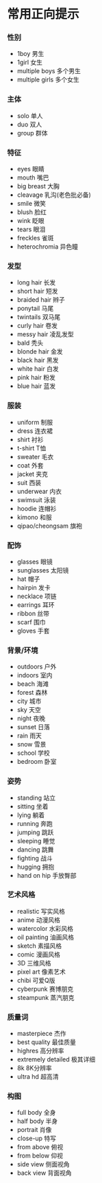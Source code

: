 # 常用正向提示

### 性别
+ 1boy 男生
+ 1girl 女生
+ multiple boys 多个男生
+ multiple girls 多个女生

### 主体
+ solo 单人
+ duo 双人
+ group 群体

### 特征
+ eyes 眼睛
+ mouth 嘴巴
+ big breast 大胸
+ cleavage 乳沟(老色批必备)
+ smile 微笑
+ blush 脸红
+ wink 眨眼
+ tears 眼泪
+ freckles 雀斑
+ heterochromia 异色瞳

### 发型
+ long hair 长发
+ short hair 短发
+ braided hair 辫子
+ ponytail 马尾
+ twintails 双马尾
+ curly hair 卷发
+ messy hair 凌乱发型
+ bald 秃头
+ blonde hair 金发
+ black hair 黑发
+ white hair 白发
+ pink hair 粉发
+ blue hair 蓝发

### 服装
+ uniform 制服
+ dress 连衣裙
+ shirt 衬衫
+ t-shirt T恤
+ sweater 毛衣
+ coat 外套
+ jacket 夹克
+ suit 西装
+ underwear 内衣
+ swimsuit 泳装
+ hoodie 连帽衫
+ kimono 和服
+ qipao/cheongsam 旗袍

### 配饰
+ glasses 眼镜
+ sunglasses 太阳镜
+ hat 帽子
+ hairpin 发卡
+ necklace 项链
+ earrings 耳环
+ ribbon 丝带
+ scarf 围巾
+ gloves 手套

### 背景/环境
+ outdoors 户外
+ indoors 室内
+ beach 海滩
+ forest 森林
+ city 城市
+ sky 天空
+ night 夜晚
+ sunset 日落
+ rain 雨天
+ snow 雪景
+ school 学校
+ bedroom 卧室

### 姿势
+ standing 站立
+ sitting 坐着
+ lying 躺着
+ running 奔跑
+ jumping 跳跃
+ sleeping 睡觉
+ dancing 跳舞
+ fighting 战斗
+ hugging 拥抱
+ hand on hip 手放臀部

### 艺术风格
+ realistic 写实风格
+ anime 动漫风格
+ watercolor 水彩风格
+ oil painting 油画风格
+ sketch 素描风格
+ comic 漫画风格
+ 3D 三维风格
+ pixel art 像素艺术
+ chibi 可爱Q版
+ cyberpunk 赛博朋克
+ steampunk 蒸汽朋克

### 质量词
+ masterpiece 杰作
+ best quality 最佳质量
+ highres 高分辨率
+ extremely detailed 极其详细
+ 8k 8K分辨率
+ ultra hd 超高清

### 构图
+ full body 全身
+ half body 半身
+ portrait 肖像
+ close-up 特写
+ from above 俯视
+ from below 仰视
+ side view 侧面视角
+ back view 背面视角
